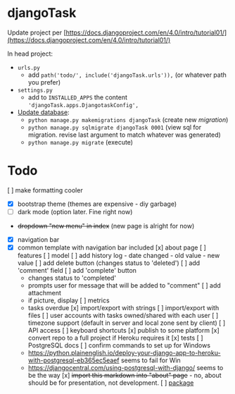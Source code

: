 # djangoTask

Update project per [https://docs.djangoproject.com/en/4.0/intro/tutorial01/](https://docs.djangoproject.com/en/4.0/intro/tutorial01/)

In head project:
- `urls.py`
  - add `path('todo/', include('djangoTask.urls')),` (or whatever path you prefer)
- `settings.py`
  - add to `INSTALLED_APPS` the content `'djangoTask.apps.DjangotaskConfig',`
- [Update database](https://docs.djangoproject.com/en/4.0/intro/tutorial02/):
  - `python manage.py makemigrations djangoTask` (create new *migration*)
  - `python manage.py sqlmigrate djangoTask 0001` (view sql for migration. revise last argument to match whatever was generated)
  - `python manage.py migrate` (execute)


# Todo
[ ] make formatting cooler
  - [x] bootstrap theme (themes are expensive - diy garbage)
  - [ ] dark mode (option later.  Fine right now)
  - ~~dropdown "new menu" in index~~ (new page is alright for now)
  - [x] navigation bar
  - [x] common template with navigation bar included
[x] about page
[ ] features
  [ ] model
    [ ] add history log
        - date changed
        - old value
        - new value
    [ ] add delete button (changes status to 'deleted')
    [ ] add 'comment' field
    [ ] add 'complete' button
      - changes status to 'completed'
      - prompts user for message that will be added to "comment"
    [ ] add attachment
      - if picture, display
    [ ] metrics
      - tasks overdue
  [x] import/export with strings
  [ ] import/export with files
  [ ] user accounts with tasks owned/shared with each user
  [ ] timezone support (default in server and local zone sent by client)
  [ ] API access
  [ ] keyboard shortcuts
[x] publish to some platform
  [x] convert repo to a full project if Heroku requires it
[x] tests
[ ] PostgreSQL docs
  [ ] confirm commands to set up for Windows
    - https://python.plainenglish.io/deploy-your-django-app-to-heroku-with-postgresql-eb365ec5eaef seems to fail for Win
    - https://djangocentral.com/using-postgresql-with-django/ seems to be the way
[x] ~~import this markdown into "about" page~~ - no, about should be for presentation, not development.
[ ] [package](https://docs.djangoproject.com/en/4.0/intro/reusable-apps/)
